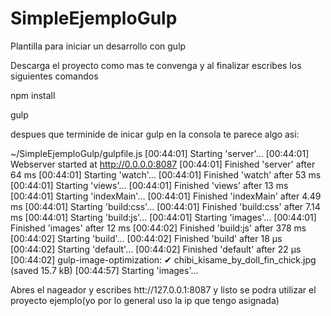 # SimpleEjemploGulp
Plantilla para iniciar un desarrollo con gulp

Descarga el proyecto como mas te convenga y al finalizar escribes los siguientes comandos

npm install

gulp

despues que terminide de inicar  gulp en la consola te parece algo asi:

 ~/SimpleEjemploGulp/gulpfile.js
[00:44:01] Starting 'server'...
[00:44:01] Webserver started at http://0.0.0.0:8087
[00:44:01] Finished 'server' after 64 ms
[00:44:01] Starting 'watch'...
[00:44:01] Finished 'watch' after 53 ms
[00:44:01] Starting 'views'...
[00:44:01] Finished 'views' after 13 ms
[00:44:01] Starting 'indexMain'...
[00:44:01] Finished 'indexMain' after 4.49 ms
[00:44:01] Starting 'build:css'...
[00:44:01] Finished 'build:css' after 7.14 ms
[00:44:01] Starting 'build:js'...
[00:44:01] Starting 'images'...
[00:44:01] Finished 'images' after 12 ms
[00:44:02] Finished 'build:js' after 378 ms
[00:44:02] Starting 'build'...
[00:44:02] Finished 'build' after 18 μs
[00:44:02] Starting 'default'...
[00:44:02] Finished 'default' after 22 μs
[00:44:02] gulp-image-optimization: ✔ chibi_kisame_by_doll_fin_chick.jpg (saved 15.7 kB)
[00:44:57] Starting 'images'...


Abres el nageador y escribes htt://127.0.0.1:8087 y listo se podra utilizar el proyecto ejemplo(yo por lo general uso la ip que tengo asignada)
